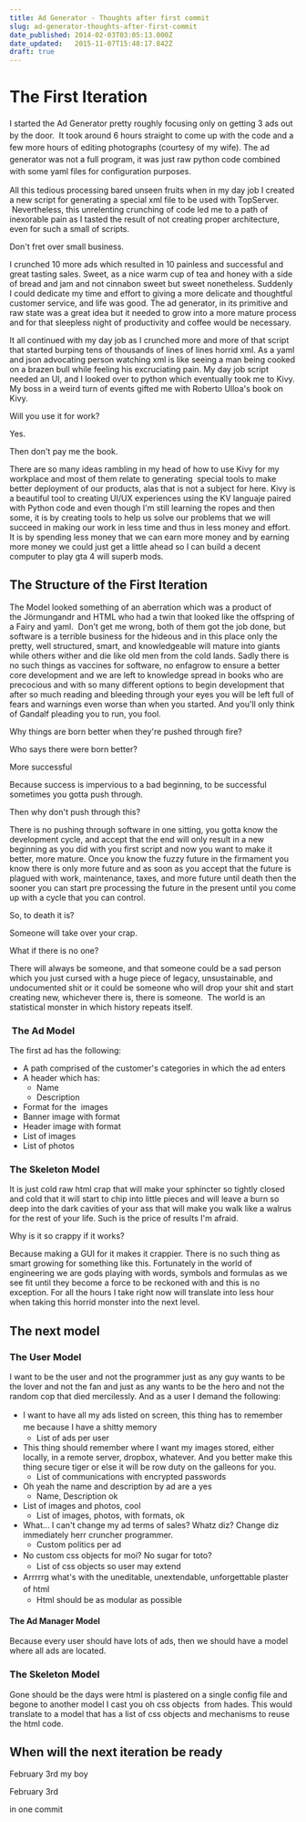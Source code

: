 ```yaml
---
title: Ad Generator - Thoughts after first commit
slug: ad-generator-thoughts-after-first-commit
date_published: 2014-02-03T03:05:13.000Z
date_updated:   2015-11-07T15:48:17.842Z
draft: true
---
```


<h1>The First Iteration</h1>
<span style="line-height: 1.5em;">I started the Ad Generator pretty roughly focusing only on getting 3 ads out by the door. &nbsp;It took around 6 hours straight to come up with the code and a few more hours of editing photographs (courtesy of my wife). The ad generator was not a full program, it was just raw python code combined with some yaml files for configuration purposes.</span>

All this tedious processing bared unseen fruits when in my day job I created a new script for generating a special xml file to be used with TopServer. &nbsp;Nevertheless, this unrelenting crunching of code led me to a path of inexorable pain as I tasted the result of not creating proper architecture, even for such a small of scripts.&nbsp;

Don't fret over small business.&nbsp;

I crunched 10 more ads which resulted in 10 painless and successful and great tasting sales. Sweet, as a nice warm cup of tea and honey with a side of bread and jam and not cinnabon sweet but sweet nonetheless. Suddenly I could dedicate my time and effort to giving a more delicate and thoughtful customer service, and life was good. The ad generator, in its primitive and raw state was a great idea but it needed to grow into a more mature process and for that sleepless night of productivity and coffee would be necessary.

It all continued with my day job as I crunched more and more of that script that started burping tens of thousands of lines of lines horrid xml. As a yaml and json advocating person watching xml is like seeing a man being cooked on a brazen bull while feeling his excruciating pain. My day job script needed an UI, and I looked over to python which eventually took me to Kivy. My boss in a weird turn of events gifted me with Roberto Ulloa's book on Kivy.

Will you use it for work?

Yes.

Then don't pay me the book.

There are so many ideas rambling in my head of how to use Kivy for my workplace and most of them relate to generating &nbsp;special tools to make better deployment of our products, alas that is not a subject for here. Kivy is a beautiful tool to creating UI/UX experiences using the KV languaje paired with Python code and even though I'm still learning the ropes and then some, it is by creating tools to help us solve our problems that we will succeed in making our work in less time and thus in less money and effort. It is by spending less money that we can earn more money and by earning more money we could just get a little ahead so I can build a decent computer to play gta 4 will superb mods.&nbsp;
<h2>The Structure of the First Iteration</h2>
The Model looked something of an aberration which was a product of the&nbsp;Jörmungandr and HTML who had a twin that looked like the offspring of a Fairy and yaml. &nbsp;Don't get me wrong, both of them got the job done, but software is a terrible business for the hideous and in this place only the pretty, well structured, smart, and knowledgeable will mature into giants while others wither and die like old men from the cold lands. Sadly there is no such things as vaccines for software, no enfagrow to ensure a better core development and we are left to knowledge spread in books who are precocious and with so many different options to begin development that after so much reading and bleeding through your eyes you will be left full of fears and warnings even worse than when you started. And you'll only think of Gandalf pleading you to run, you fool. &nbsp;&nbsp;

Why things are born better when they're pushed through fire?

Who says there were born better?

More successful

Because success is impervious to a bad beginning, to be successful sometimes you gotta push through.

Then why don't push through this?

There is no pushing through software in one sitting, you gotta know the development cycle, and accept that the end will only result in a new beginning as you did with you first script and now you want to make it better, more mature. Once you know the fuzzy future in the firmament you know there is only more future and as soon as you accept that the future is plagued with work, maintenance, taxes, and more future until death then the sooner you can start pre processing the future in the present until you come up with a cycle that you can control.

So, to death it is?

Someone will take over your crap.

What if there is no one?

There will always be someone, and that someone could be a sad person which you just cursed with a huge piece of legacy, unsustainable, and undocumented shit or it could be someone who will drop your shit and start creating new, whichever there is, there is someone. &nbsp;The world is an statistical monster in which history repeats itself.&nbsp;
<h3>&nbsp;The Ad Model</h3>
The first ad has the following:
<ul>
	<li>A path comprised of the customer's categories in which the ad enters</li>
	<li>A header which has:
<ul>
	<li>Name</li>
	<li>Description</li>
</ul>
</li>
	<li>Format for the &nbsp;images</li>
	<li>Banner image with format</li>
	<li>Header image with format</li>
	<li>List of images</li>
	<li>List of photos</li>
</ul>
<h3>The Skeleton Model</h3>
It is just cold raw html crap that will make your sphincter so tightly closed and cold that it will start to chip into little pieces and will leave a burn so deep into the dark cavities of your ass that will make you walk like a walrus for the rest of your life. Such is the price of results I'm afraid. &nbsp;&nbsp;

Why is it so crappy if it works?

Because making a GUI for it makes it crappier. There is no such thing as smart growing for something like this. Fortunately in the world of engineering we are gods playing with words, symbols and formulas as we see fit until they become a force to be reckoned with and this is no exception. For all the hours I take right now will translate into less hour when taking this horrid monster into the next level. &nbsp;
<h2>The next model</h2>
<h3>The User Model</h3>
I want to be the user and not the programmer just as any guy wants to be the lover and not the fan and just as any wants to be the hero and not the random cop that died mercilessly. And as a user I demand the following:
<ul>
	<li><span style="line-height: 1.5em;">I want to have all my ads listed on screen, this thing has to remember me because I have a shitty memory</span>
<ul>
	<li>List of ads per user</li>
</ul>
</li>
	<li>This thing should remember where I want my images stored, either locally, in a remote server, dropbox, whatever. And you better make this thing secure tiger or else it will be row duty on the galleons for you.
<ul>
	<li>List of communications with encrypted passwords</li>
</ul>
</li>
	<li>Oh yeah the name and description by ad are a yes
<ul>
	<li>Name, Description ok</li>
</ul>
</li>
	<li>List of images and photos, cool
<ul>
	<li>List of images, photos, with formats, ok</li>
</ul>
</li>
	<li>What... I can't change my ad terms of sales? Whatz diz? Change diz immediately herr cruncher programmer.&nbsp;
<ul>
	<li>Custom politics per ad</li>
</ul>
</li>
	<li><span style="line-height: 1.5em;">No custom css objects for moi? No sugar for toto?</span>
<ul>
	<li>List of css objects so user may extend</li>
</ul>
</li>
	<li><span style="line-height: 1.5em;">Arrrrrg what's with the uneditable, unextendable, unforgettable plaster of html</span>
<ul>
	<li>Html should be as modular as possible</li>
</ul>
</li>
</ul>
<h4>The Ad Manager Model</h4>
Because every user should have lots of ads, then we should have a model where all ads are located.&nbsp;
<h3>The Skeleton Model</h3>
Gone should be the days were html is plastered on a single config file and begone to another model I cast you oh css objects &nbsp;from hades. This would translate to a model that has a list of css objects and mechanisms to reuse the html code.&nbsp;
<h2>When will the next iteration be ready</h2>
February 3rd my boy

February 3rd

in one commit
<h1></h1>

